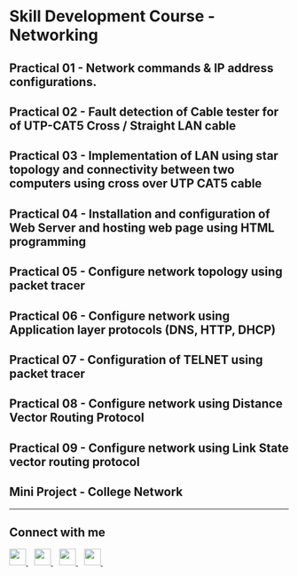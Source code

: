 # Skill Development Course - Networking
## Practical 01 - Network commands & IP address configurations.
## Practical 02 - Fault detection of Cable tester for of UTP-CAT5 Cross / Straight LAN cable
## Practical 03 - Implementation of LAN using star topology and connectivity between two computers using cross over UTP CAT5 cable
## Practical 04 - Installation and configuration of Web Server and hosting web page using HTML programming
## Practical 05 - Configure network topology using packet tracer
## Practical 06 - Configure network using Application layer protocols (DNS, HTTP, DHCP)
## Practical 07 - Configuration of TELNET using packet tracer
## Practical 08 - Configure network using Distance Vector Routing Protocol
## Practical 09 - Configure network using Link State vector routing protocol
## Mini Project - College Network
---
## Connect with me
  <a href="https://twitter.com/ianirudhkhabya">
    <img width="30px" src="https://www.vectorlogo.zone/logos/twitter/twitter-official.svg" />
  </a>&ensp;
  <a href="https://www.linkedin.com/in/ianirudhkhabya/">
    <img width="30px" src="https://www.vectorlogo.zone/logos/linkedin/linkedin-icon.svg" />
  </a>&ensp;
  <a href="https://youtube.com/@ianirudhkhabya">
  <img width="30px" src="https://i.pinimg.com/originals/46/02/cb/4602cbc18967da9c1eba7452905cd99b.png" />
  </a>&ensp;
  <a href="https://www.instagram.com/ianirudhkhabya/">
    <img width="30px" src="https://www.vectorlogo.zone/logos/instagram/instagram-icon.svg" />
  </a>&ensp;
